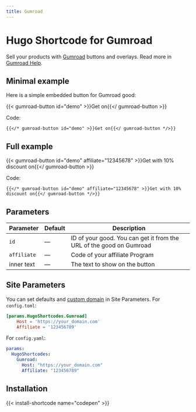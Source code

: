 ```yaml
---
title: Gumroad
---
```


# Hugo Shortcode for Gumroad

Sell your products with [Gumroad](https://gumroad.com/) buttons and overlays. Read more in [Gumroad Help](https://help.gumroad.com/article/135-setting-up-the-gumroad-overlay-on-your-website).

## Minimal example

Here is a simple embedded button for Gumroad good:

{{< gumroad-button id="demo" >}}Get on{{</ gumroad-button >}}

Code:

```
{{</* gumroad-button id="demo" >}}Get on{{</ gumroad-button */>}}
```

## Full example

{{< gumroad-button id="demo" affiliate="12345678" >}}Get with 10% discount on{{</ gumroad-button >}}

Code:

```
{{</* gumroad-button id="demo" affiliate="12345678" >}}Get with 10% discount on{{</ gumroad-button */>}}
```

## Parameters

| Parameter   | Default  | Description |
| ----------- | -------- | ----------- |
| `id`        | —        | ID of your good. You can get it from the URL of the good on Gumroad |
| `affiliate` | —        | Code of your affiliate Program |
| inner text  | —        | The text to show on the button |

## Site Parameters

You can set defaults and [custom domain](https://help.gumroad.com/article/153-setting-up-a-custom-domain) in Site Parameters. For `config.toml`:

```toml
[params.HugoShortcodes.Gumroad]
    Host = 'https://your_domain.com'
    Affiliate = '123456789'
```

For `config.yaml`:

```yaml
params:
  HugoShortcodes:
    Gumroad:
      Host: "https://your_domain.com"
      Affiliate: "123456789"
```

## Installation

{{< install-shortcode name="codepen" >}}
